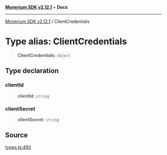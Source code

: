 [**Monerium SDK v2.12.1**](../README.md) • **Docs**

---

[Monerium SDK v2.12.1](../README.md) / ClientCredentials

# Type alias: ClientCredentials

> **ClientCredentials**: `object`

## Type declaration

### clientId

> **clientId**: `string`

### clientSecret

> **clientSecret**: `string`

## Source

[types.ts:492](https://github.com/monerium/js-monorepo/blob/63219fde0f935acb35ce19f47571455bbfc0ffa7/packages/sdk/src/types.ts#L492)
